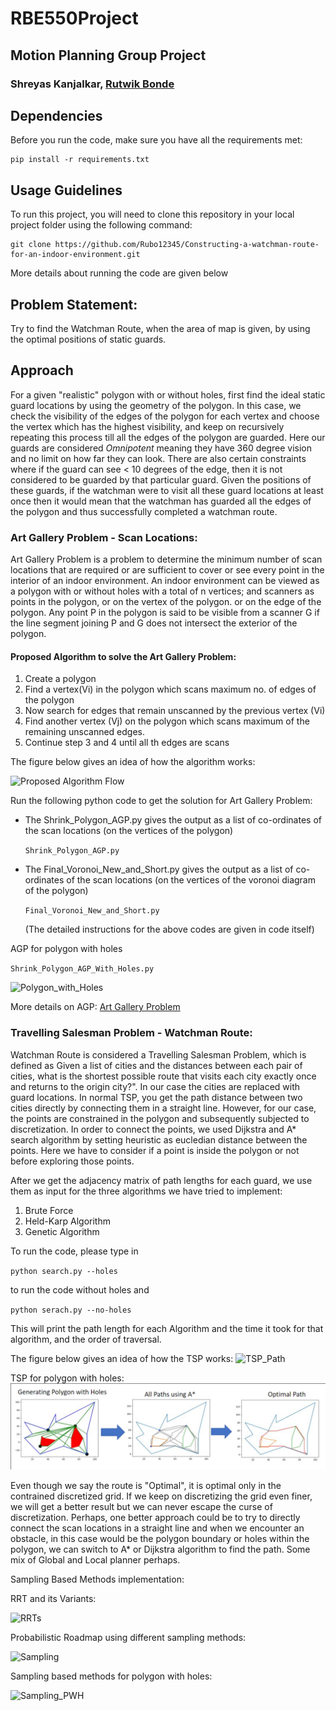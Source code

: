 # RBE550Project

## Motion Planning Group Project
### Shreyas Kanjalkar, [Rutwik Bonde](https://github.com/Rubo12345)

## Dependencies
Before you run the code, make sure you have all the requirements met:

```
pip install -r requirements.txt
```

## Usage Guidelines
To run this project, you will need to clone this repository in your local project folder using the following command:

``` 
git clone https://github.com/Rubo12345/Constructing-a-watchman-route-for-an-indoor-environment.git
```

More details about running the code are given below

## Problem Statement: 
Try to find the Watchman Route, when the area of map is given, by using the optimal positions of static guards.

## Approach

For a given "realistic" polygon with or without holes, first find the ideal static guard locations by using the 
geometry of the polygon. In this case, we check the visibility of the edges of the polygon for each vertex and 
choose the vertex which has the highest visibility, and keep on recursively repeating this process
till all the edges of the polygon are guarded. Here our guards are considered *Omnipotent* meaning they have 
360 degree vision and no limit on how far they can look. There are also certain constraints where if the guard 
can see < 10 degrees of the edge, then it is not considered to be guarded by that particular guard. Given the positions
of these guards, if the watchman were to visit all these guard locations at least once then it would mean that the
watchman has guarded all the edges of the polygon and thus successfully completed a watchman route. 

### Art Gallery Problem - Scan Locations:
Art Gallery Problem is a problem to determine the minimum number of scan locations that are required or are sufficient to cover or see every point in the interior of an indoor environment. An indoor environment can be viewed as a polygon with or without holes with a total of n vertices; and scanners as points in the polygon, or on the vertex of the polygon. or on the edge of the polygon. Any point P in the polygon is said to be visible from a scanner G if the line segment joining P and G does not intersect the exterior of the polygon. 

#### Proposed Algorithm to solve the Art Gallery Problem:
  1) Create a polygon
  2) Find a vertex(Vi) in the polygon which scans maximum no. of edges of the polygon
  3) Now search for edges that remain unscanned by the previous vertex (Vi)
  4) Find another vertex (Vj) on the polygon which scans maximum of the remaining unscanned edges.
  5) Continue step 3 and 4 until all th edges are scans
  
  The figure below gives an idea of how the algorithm works:
  
  ![Proposed Algorithm Flow](https://user-images.githubusercontent.com/79450753/166077173-88e61091-e632-4abb-84a0-ed738710028f.png)

Run the following python code to get the solution for Art Gallery Problem:
- The Shrink_Polygon_AGP.py gives the output as a list of co-ordinates of the scan locations (on the vertices of the polygon)

  `Shrink_Polygon_AGP.py`
- The Final_Voronoi_New_and_Short.py gives the output as a list of co-ordinates of the scan locations (on the vertices of the voronoi diagram of the polygon)

  `Final_Voronoi_New_and_Short.py`
  
  (The detailed instructions for the above codes are given in code itself)
 
AGP for polygon with holes

`Shrink_Polygon_AGP_With_Holes.py`

![Polygon_with_Holes](https://user-images.githubusercontent.com/79450753/166182110-bc99b7c7-0f69-4a1e-964e-d50f7978eab5.png)

More details on AGP: [Art Gallery Problem](https://github.com/Rubo12345/Computational-Geometry-Research-on-the-Art-Gallery-Problem-AGP)

### Travelling Salesman Problem - Watchman Route:
Watchman Route is considered a Travelling Salesman Problem, which is defined as Given a list of cities and the distances
between each pair of cities, what is the shortest possible route that visits each city exactly once and returns to the 
origin city?". In our case the cities are replaced with guard locations. In normal TSP, you get the path distance between two
cities directly by connecting them in a straight line. However, for our case, the points are constrained in the polygon
and subsequently subjected to discretization. In order to connect the points, we used Dijkstra and A* search algorithm 
by setting heuristic as eucledian distance between the points. Here we have to consider if a point is inside the polygon 
or not before exploring those points.

After we get the adjacency matrix of path lengths for each guard, we use them as input for the three algorithms we have 
tried to implement: 
1. Brute Force
2. Held-Karp Algorithm
3. Genetic Algorithm

To run the code, please type in 

`python search.py --holes`

to run the code without holes and

`python serach.py --no-holes`

This will print the path length for each Algorithm and the time it took for that algorithm, and the order of traversal.

  The figure below gives an idea of how the TSP works:
  ![TSP_Path](https://user-images.githubusercontent.com/79450753/166120028-24daafd8-d80e-4687-9a23-b80037624b10.png)

  TSP for polygon with holes:
  ![HOLES_TSP_PATH](https://github.com/Rubo12345/Constructing-a-watchman-route-for-an-indoor-environment/blob/main/img/TSP%20for%20polygon%20with%20holes.png)

Even though we say the route is "Optimal", it is optimal only in the contrained discretized grid. If we keep on discretizing
the grid even finer, we will get a better result but we can never escape the curse of discretization. Perhaps, one better
approach could be to try to directly connect the scan locations in a straight line and when we encounter an obstacle, in 
this case would  be the polygon boundary or holes within the polygon, we can switch to A* or Dijkstra algorithm to find the
path. Some mix of Global and Local planner perhaps.

Sampling Based Methods implementation:

RRT and its Variants:

![RRTs](https://user-images.githubusercontent.com/79450753/172021332-8275d81d-7d4e-4e96-a733-7378a9bd791f.png)

Probabilistic Roadmap using different sampling methods:

![Sampling](https://user-images.githubusercontent.com/79450753/172021347-261ea77d-e35a-4bda-8bd7-9dd89aeff7bc.png)

Sampling based methods for polygon with holes:

![Sampling_PWH](https://user-images.githubusercontent.com/79450753/172021360-bf91856d-b36b-4995-af62-a8b4f1c48b44.png)
